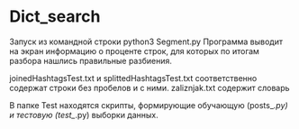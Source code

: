 # Dict_search
Запуск из командной строки 
python3 Segment.py
Программа выводит на экран информацию о проценте строк, для которых по итогам разбора нашлись правильные разбиения.

joinedHashtagsTest.txt и splittedHashtagsTest.txt соответственно содержат строки без пробелов и с ними.
zaliznjak.txt содержит словарь

В папке Test находятся скрипты, формирующие обучающую (posts_*.py) и тестовую (test_*.py) выборки данных.
